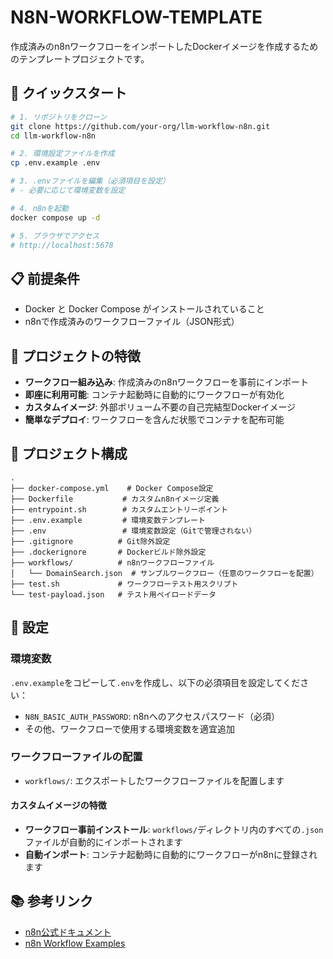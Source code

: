 # N8N-WORKFLOW-TEMPLATE

作成済みのn8nワークフローをインポートしたDockerイメージを作成するためのテンプレートプロジェクトです。

## 🚀 クイックスタート

```bash
# 1. リポジトリをクローン
git clone https://github.com/your-org/llm-workflow-n8n.git
cd llm-workflow-n8n

# 2. 環境設定ファイルを作成
cp .env.example .env

# 3. .envファイルを編集（必須項目を設定）
# - 必要に応じて環境変数を設定

# 4. n8nを起動
docker compose up -d

# 5. ブラウザでアクセス
# http://localhost:5678
```

## 📋 前提条件

- Docker と Docker Compose がインストールされていること
- n8nで作成済みのワークフローファイル（JSON形式）

## 🎯 プロジェクトの特徴

- **ワークフロー組み込み**: 作成済みのn8nワークフローを事前にインポート
- **即座に利用可能**: コンテナ起動時に自動的にワークフローが有効化
- **カスタムイメージ**: 外部ボリューム不要の自己完結型Dockerイメージ
- **簡単なデプロイ**: ワークフローを含んだ状態でコンテナを配布可能

## 📁 プロジェクト構成

```
.
├── docker-compose.yml    # Docker Compose設定
├── Dockerfile           # カスタムn8nイメージ定義
├── entrypoint.sh        # カスタムエントリーポイント
├── .env.example         # 環境変数テンプレート
├── .env                 # 環境変数設定（Gitで管理されない）
├── .gitignore          # Git除外設定
├── .dockerignore       # Dockerビルド除外設定
├── workflows/          # n8nワークフローファイル
│   └── DomainSearch.json  # サンプルワークフロー（任意のワークフローを配置）
├── test.sh             # ワークフローテスト用スクリプト
└── test-payload.json   # テスト用ペイロードデータ
```

## 🔧 設定

### 環境変数

`.env.example`をコピーして`.env`を作成し、以下の必須項目を設定してください：

- `N8N_BASIC_AUTH_PASSWORD`: n8nへのアクセスパスワード（必須）
- その他、ワークフローで使用する環境変数を適宜追加

### ワークフローファイルの配置

- `workflows/`: エクスポートしたワークフローファイルを配置します

#### カスタムイメージの特徴

- **ワークフロー事前インストール**: `workflows/`ディレクトリ内のすべての`.json`ファイルが自動的にインポートされます
- **自動インポート**: コンテナ起動時に自動的にワークフローがn8nに登録されます

## 📚 参考リンク

- [n8n公式ドキュメント](https://docs.n8n.io/)
- [n8n Workflow Examples](https://n8n.io/workflows/)

